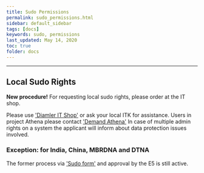 ```yaml
---
title: Sudo Permissions
permalink: sudo_permissions.html
sidebar: default_sidebar
tags: [docs]
keywords: sudo, permissions
last_updated: May 14, 2020
toc: true
folder: docs
---
```

---------------

## Local Sudo Rights

**New procedure!** For requesting local sudo rights, please order at the IT shop.

Please use ['Diamler IT Shop'](https://itshop.app.corpintra.net) or ask your local ITK for assistance. Users in project Athena please contact ['Demand Athena'](demand-Athena@daimler.com)
In case of multiple admin rights on a system the applicant will inform about data protection issues involved.

### Exception: for India, China, MBRDNA and DTNA

The former process via ['Sudo form'](images/docs/sudo_local_admin/gewaehrung_lokaler_administrationsrechte_ee_final_en_v2019-08-22_wireshark_mehrfach_sudo.pdf) and approval by the E5 is still active.
